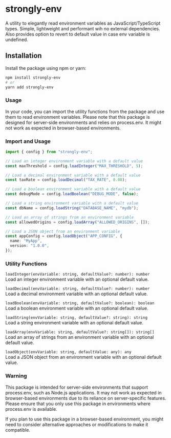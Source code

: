 # strongly-env

A utility to elegantly read environment variables as JavaScript/TypeScript types. Simple, lightweight and performant wih no external dependencies. Also provides option to revert to default value in case env variable is undefined.    

## Installation

Install the package using npm or yarn:

```bash
npm install strongly-env
# or
yarn add strongly-env
```

### Usage

In your code, you can import the utility functions from the package and use them to read environment variables. Please note that this package is designed for server-side environments and relies on process.env. It might not work as expected in browser-based environments.

### Import and Usage

```typescript
import { config } from "strongly-env";

// Load an integer environment variable with a default value
const maxThreshold = config.loadInteger("MAX_THRESHOLD", 5);

// Load a decimal environment variable with a default value
const taxRate = config.loadDecimal("TAX_RATE", 0.08);

// Load a boolean environment variable with a default value
const debugMode = config.loadBoolean("DEBUG_MODE", false);

// Load a string environment variable with a default value
const dbName = config.loadString("DATABASE_NAME", "mydb");

// Load an array of strings from an environment variable
const allowedOrigins = config.loadArray("ALLOWED_ORIGINS", []);

// Load a JSON object from an environment variable
const appConfig = config.loadObject("APP_CONFIG", {
  name: "MyApp",
  version: "1.0.0",
});
```

### Utility Functions

`loadInteger(envVariable: string, defaultValue?: number): number`  
Load an integer environment variable with an optional default value.

`loadDecimal(envVariable: string, defaultValue?: number): number`  
Load a decimal environment variable with an optional default value.

`loadBoolean(envVariable: string, defaultValue?: boolean): boolean`  
Load a boolean environment variable with an optional default value.

`loadString(envVariable: string, defaultValue?: string): string`  
Load a string environment variable with an optional default value.

`loadArray(envVariable: string, defaultValue?: string[]): string[]`  
Load an array of strings from an environment variable with an optional default value.

`loadObject(envVariable: string, defaultValue: any): any`  
Load a JSON object from an environment variable with an optional default value.

### Warning

This package is intended for server-side environments that support process.env, such as Node.js applications. It may not work as expected in browser-based environments due to its reliance on server-specific features. Please ensure that you only use this package in environments where process.env is available.

If you plan to use this package in a browser-based environment, you might need to consider alternative approaches or modifications to make it compatible.
